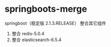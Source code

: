 # springboots-merge
springboot（稳定版 2.1.3.RELEASE） 整合其它组件

1. 整合 redis-5.0.4
2. 整合 elasticsearch-6.5.4

